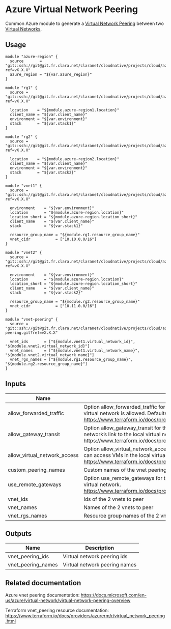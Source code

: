 # Azure Virtual Network Peering

Common Azure module to generate a [Virtual Network Peering](https://docs.microsoft.com/en-us/azure/virtual-network/virtual-network-peering-overview) between two  [Virtual Networks](https://docs.microsoft.com/en-us/azure/virtual-network/virtual-networks-overview).

## Usage

```hcl
module "azure-region" {
  source       = "git::ssh://git@git.fr.clara.net/claranet/cloudnative/projects/cloud/azure/terraform/modules/regions.git?ref=vX.X.X"
  azure_region = "${var.azure_region}"
}

module "rg1" {
  source = "git::ssh://git@git.fr.clara.net/claranet/cloudnative/projects/cloud/azure/terraform/modules/rg.git?ref=vX.X.X"

  location    = "${module.azure-region1.location}"
  client_name = "${var.client_name}"
  environment = "${var.environment}"
  stack       = "${var.stack1}"
}

module "rg2" {
  source = "git::ssh://git@git.fr.clara.net/claranet/cloudnative/projects/cloud/azure/terraform/modules/rg.git?ref=vX.X.X"

  location    = "${module.azure-region2.location}"
  client_name = "${var.client_name}"
  environment = "${var.environment}"
  stack       = "${var.stack2}"
}

module "vnet1" {
  source = "git::ssh://git@git.fr.clara.net/claranet/cloudnative/projects/cloud/azure/terraform/modules/vnet.git?ref=vX.X.X"

  environment    = "${var.environment}"
  location       = "${module.azure-region.location}"
  location_short = "${module.azure-region.location_short}"
  client_name    = "${var.client_name}"
  stack          = "${var.stack1}"

  resource_group_name = "${module.rg1.resource_group_name}"
  vnet_cidr           = ["10.10.0.0/16"]
}

module "vnet2" {
  source = "git::ssh://git@git.fr.clara.net/claranet/cloudnative/projects/cloud/azure/terraform/modules/vnet.git?ref=vX.X.X"

  environment    = "${var.environment}"
  location       = "${module.azure-region.location}"
  location_short = "${module.azure-region.location_short}"
  client_name    = "${var.client_name}"
  stack          = "${var.stack2}"

  resource_group_name = "${module.rg2.resource_group_name}"
  vnet_cidr           = ["10.11.0.0/16"]
}

module "vnet-peering" {
  source = "git::ssh://git@git.fr.clara.net/claranet/cloudnative/projects/cloud/azure/terraform/modules/vnet-peering.git?ref=vX.X.X"

  vnet_ids       = ["${module.vnet1.virtual_network_id}", "${module.vnet2.virtual_network_id}"]
  vnet_names     = ["${module.vnet1.virtual_network_name}", "${module.vnet2.virtual_network_name}"]
  vnet_rgs_names = ["${module.rg1.resource_group_name}", "${module.rg2.resource_group_name}"]
}
```

## Inputs

| Name | Description | Type | Default | Required |
|------|-------------|:----:|:-----:|:-----:|
| allow\_forwarded\_traffic | Option allow_forwarded_traffic for the 2 vnets to peer. Controls if forwarded traffic from VMs in the remote virtual network is allowed. Defaults to false. https://www.terraform.io/docs/providers/azurerm/r/virtual_network_peering.html#allow_forwarded_traffic | list | `<list>` | no |
| allow\_gateway\_transit | Option allow_gateway_transit for the 2 vnets to peer. Controls gatewayLinks can be used in the remote virtual network’s link to the local virtual network. https://www.terraform.io/docs/providers/azurerm/r/virtual_network_peering.html#allow_gateway_transit | list | `<list>` | no |
| allow\_virtual\_network\_access | Option allow_virtual_network_access for the 2 vnets to peer. Controls if the VMs in the remote virtual network can access VMs in the local virtual network. Defaults to false. https://www.terraform.io/docs/providers/azurerm/r/virtual_network_peering.html#allow_virtual_network_access | list | `<list>` | no |
| custom\_peering\_names | Custom names of the vnet peerings to create | list | `<list>` | no |
| use\_remote\_gateways | Option use_remote_gateways for the 2 vnets to peer. Controls if remote gateways can be used on the local virtual network. https://www.terraform.io/docs/providers/azurerm/r/virtual_network_peering.html#use_remote_gateways | list | `<list>` | no |
| vnet\_ids | Ids of the 2 vnets to peer | list | n/a | yes |
| vnet\_names | Names of the 2 vnets to peer | list | n/a | yes |
| vnet\_rgs\_names | Resource group names of the 2 vnets to peer | list | n/a | yes |

## Outputs

| Name | Description |
|------|-------------|
| vnet\_peering\_ids | Virtual network peering ids |
| vnet\_peering\_names | Virtual network peering names |

## Related documentation

Azure vnet peering documentation: https://docs.microsoft.com/en-us/azure/virtual-network/virtual-network-peering-overview

Terraform vnet_peering resource documentation: https://www.terraform.io/docs/providers/azurerm/r/virtual_network_peering.html
